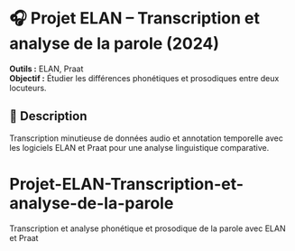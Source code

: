 # 🎧 Projet ELAN – Transcription et analyse de la parole (2024)

**Outils :** ELAN, Praat  
**Objectif :** Étudier les différences phonétiques et prosodiques entre deux locuteurs.

## 📖 Description
Transcription minutieuse de données audio et annotation temporelle
avec les logiciels ELAN et Praat pour une analyse linguistique comparative.
# Projet-ELAN-Transcription-et-analyse-de-la-parole
Transcription et analyse phonétique et prosodique de la parole avec ELAN et Praat
